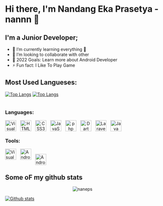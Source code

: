 # Hi there, I'm Nandang Eka Prasetya - nannn [][instagram] 👋 




## I'm a Junior Developer;

- 🌱 I’m currently learning everything 🤣
- 👯 I’m looking to collaborate with other 
- 🥅 2022 Goals: Learn more about Android Developer
- ⚡ Fun fact: I Like To Play Game 


## Most Used Langueses:
[![Top Langs](https://github-readme-stats.vercel.app/api/top-langs/?username=naneps&layout=compact)](https://github.com/naneps/github-readme-stats)
[![Top Langs](https://github-readme-stats.vercel.app/api/top-langs/?username=naneps&langs_count=8)](https://github.com/anuraghazra/github-readme-stats)
<br />
<br />
### Languages:
<div align="center ">
<img align="left" alt="Visual Studio Code" width="36px" src="https://miro.medium.com/max/1050/1*ilC2Aqp5sZd1wi0CopD1Hw.png" style="padding-right:10px;" />
<img align="left" alt="HTML5" width="36px" src="https://cdn.jsdelivr.net/gh/devicons/devicon/icons/html5/html5-original.svg" style="padding-right:10px;" />
<img align="left" alt="CSS3" width="36px" src="https://cdn.jsdelivr.net/gh/devicons/devicon/icons/css3/css3-original.svg" style="padding-right:10px;" />
<img align="left" alt="JavaScript" width="36px" src="https://cdn.jsdelivr.net/gh/devicons/devicon/icons/javascript/javascript-original.svg" style="padding-right:10px;" />
<img align="left" alt="php" width="36px" src="https://www.php.net/images/logos/new-php-logo.svg" style="padding-right:10px;" />
<img align="left" alt="Dart" width="36px" src="https://www.fluttericon.com/logo_dart_192px.svg" style="padding-right:10px;" />
<img align="left" alt="Laravel" width="36px" src="https://upload.wikimedia.org/wikipedia/commons/thumb/9/9a/Laravel.svg/180px-Laravel.svg.png" style="padding-right:10px;" />
<img align="left" alt="Java" width="36px" src="https://cdn.iconscout.com/icon/free/png-256/java-60-1174953.png" style="padding-right:10px;" />
 </div>

<br />
<br />

### Tools:
<img align="left" alt="Visual Studio Code" width="36px" src="https://cdn.jsdelivr.net/gh/devicons/devicon/icons/vscode/vscode-original.svg" style="padding-right:10px;" />
<img align="left" alt="Android Studio" width="36px" src="https://1.bp.blogspot.com/-LgTa-xDiknI/X4EflN56boI/AAAAAAAAPuk/24YyKnqiGkwRS9-_9suPKkfsAwO4wHYEgCLcBGAsYHQ/s0/image9.png" style="padding-right:10px;" />
<br />
<img align="left" alt="Android Studio" width="36px" src="https://cdn-icons-png.flaticon.com/512/5968/5968705.png" style="padding-right:10px;" />
<br />
<br />

## Some oF my github stats
<p align=center> <img src=https://komarev.com/ghpvc/?username=naneps alt=naneps /> </p>

[![Github stats](https://github-readme-stats.vercel.app/api?username=naneps&show_icons=true&include_all_commits=true)](https://github.com/mrizqighana/github-readme-stats)


[instagram]: "https://www.instagram.com/nannn_ep/"
